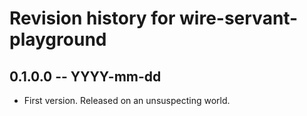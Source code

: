 # Revision history for wire-servant-playground

## 0.1.0.0 -- YYYY-mm-dd

* First version. Released on an unsuspecting world.
